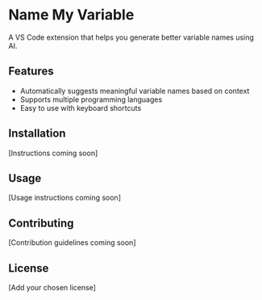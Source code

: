 # Name My Variable

A VS Code extension that helps you generate better variable names using AI.

## Features
- Automatically suggests meaningful variable names based on context
- Supports multiple programming languages
- Easy to use with keyboard shortcuts

## Installation
[Instructions coming soon]

## Usage
[Usage instructions coming soon]

## Contributing
[Contribution guidelines coming soon]

## License
[Add your chosen license]
